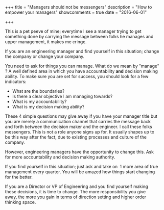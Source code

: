 +++
title = "Managers should not be messengers"
description = "How to empower your managers"
showcomments = true
date = "2016-06-01"

+++

This is a pet peeve of mine; everytime I see a manager trying to get something done by carrying the message between folks he manages and upper management, it makes me cringe. 

If you are an engineering manager and find yourself in this situation; change the company or change your company.

You need to ask for things you can manage. What do we mean by "manage" ? A well defined area in which you have accountability **and** decision making ability. To make sure you are set for success, you should look for a few indicators:

*   What are the boundaries?
*   Is there a clear objective I am managing towards?
*   What is my accountability?
*   What is my decision making ability?

These 4 simple questions may give away if you have your manager title but you are merely a communication channel that carries the message back and forth between the decision maker and the engineer. I call these folks messengers. This is not a role anyone signs up for. It usually shapes up to be this way after the fact, due to existing processes and culture of the company.

However, engineering managers have the opportunity to change this. Ask for more accountability and decision making authority. 

If you find yourself in this situation; just ask and take on  1 more area of true management every quarter. You will be amazed how things start changing for the better. 

If you are a Director or VP of Engineering and you find yourself making these decisions, it is time to change. The more responsibility you give away, the more you gain in terms of direction setting and higher order thinking space.
